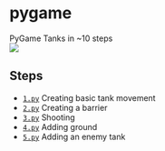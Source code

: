 # pygame
PyGame Tanks in ~10 steps <br/>
<img src="https://kapost-files-prod.s3.amazonaws.com/uploads/direct/1448371620-31-7346/HybridFluid_Embed.gif">
<h2>Steps</h2>
<ul>
<li><code><a href="https://github.com/AlekKras/pygame/blob/master/tanks/1.py">1.py</a></code> Creating basic tank movement</li>
<li><code><a href="https://github.com/AlekKras/pygame/blob/master/tanks/2.py">2.py</a></code> Creating a barrier </li>
  <li><code><a href="https://github.com/AlekKras/pygame/blob/master/tanks/3.py">3.py</a></code> Shooting </li>
  <li><code><a href="https://github.com/AlekKras/pygame/blob/master/tanks/4.py">4.py</a></code> Adding ground </li>
    <li><code><a href="https://github.com/AlekKras/pygame/blob/master/tanks/5.py">5.py</a></code> Adding an enemy tank </li>
</ul>


